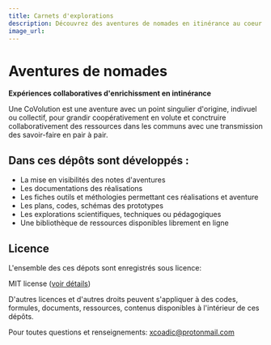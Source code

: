 ```yaml
---
title: Carnets d'explorations
description: Découvrez des aventures de nomades en itinérance au coeur de découvertes sociales comme scientifiques. Placez ici la documentation de vos itinérances.
image_url:
---
```


# Aventures de nomades

**Expériences collaboratives d'enrichissment en intinérance** 

Une CoVolution est une aventure avec un point singulier d'origine, indivuel ou collectif, pour grandir coopérativement en volute et conctruire collaborativement des ressources dans les communs avec une transmission des savoir-faire en pair à pair.

## Dans ces dépôts sont développés :

* La mise en visibilités des notes d'aventures
* Les documentations des réalisations
* Les fiches outils et méthologies permettant ces réalisations et aventure
* Les plans, codes, schémas des prototypes
* Les explorations scientifiques, techniques ou pédagogiques
* Une bibliothèque de ressources disponibles librement en ligne

## Licence

L'ensemble des ces dépots sont enregistrés sous licence:

MIT license ([voir détails](https://github.com/nomades/covolution/blob/master/LICENSE))

D'autres licences et d'autres droits peuvent s'appliquer à des codes, formules, documents, ressources, contenus disponibles à l'intérieur de ces dépôts.

Pour toutes questions et renseignements: xcoadic@protonmail.com
